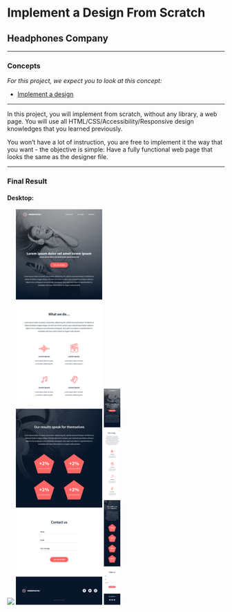 # Implement a Design From Scratch
## Headphones Company
---
### Concepts
*For this project, we expect you to look at this concept:*
* [Implement a design](https://intranet.hbtn.io/concepts/963)

---

In this project, you will implement from scratch, without any library, a web page. You will use all HTML/CSS/Accessibility/Responsive design knowledges that you learned previously.

You won’t have a lot of instruction, you are free to implement it the way that you want - the objective is simple: Have a fully functional web page that looks the same as the designer file.

---

### Final Result
#### Desktop:
<img src="images/headphones_desktop.png" width="300"> <img src="images/headphones_tablet.png" width="200"> <img src="images/headphones_mobile.png" height="500">
